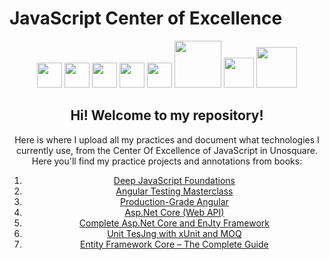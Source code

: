 # JavaScript Center of Excellence
<div align="center">
    <img src="https://upload.wikimedia.org/wikipedia/commons/9/99/Unofficial_JavaScript_logo_2.svg" width="40">
    <img src="https://upload.wikimedia.org/wikipedia/commons/4/4c/Typescript_logo_2020.svg" width="40">
    <img src="https://angular.io/assets/images/logos/angular/angular.svg" width="40">
    <img src="https://docs.microsoft.com/es-es/dotnet/images/hub/netcore.svg" width="40">
    <img src="https://upload.wikimedia.org/wikipedia/commons/0/0e/Microsoft_.NET_logo.png" width="40">
    <img src="https://static.gunnarpeipman.com/wp-content/uploads/2019/12/ef-core-featured.png.webp" width="75">
    <img src="https://trellat.es/wp-content/uploads/2014/09/sql-server-logo.png" width="48">
    <img src="https://www.logo.wine/a/logo/MySQL/MySQL-Logo.wine.svg" width="65">
</div>
<div align="center">
    <h2>Hi! Welcome to my repository!</h2>
    <p align="center">
        Here is where I upload all my practices and document what technologies I currently use, from the Center Of Excellence of JavaScript in Unosquare.
        Here you'll find my practice projects and annotations from books:
    </p>
    <ol align="center">
        <li><a href="https://github.com/Unosquare-CoE-JavaScript/benjamin-lopez-briones/tree/main/Deep%20JS%20Foundations/jscourse">Deep JavaScript Foundations</a></li>
        <li><a href="https://github.com/Unosquare-CoE-JavaScript/benjamin-lopez-briones/tree/main/Angular%20testing%20masterclass/angular-testing">Angular Testing Masterclass</a></li>
        <li><a href="https://github.com/Unosquare-CoE-JavaScript/benjamin-lopez-briones/tree/main/Production%20grade%20Angular/fem-production-angular">Production-Grade Angular</a></li>
        <li><a href="https://github.com/Unosquare-CoE-JavaScript/benjamin-lopez-briones/tree/main/Asp.net%20Core%20web%20API/Netcoreaaa">Asp.Net Core (Web API)</a></li>
        <li><a href="https://github.com/Unosquare-CoE-JavaScript/benjamin-lopez-briones/tree/main/Complete%20ASP.NET%20Core%20and%20Entity%20Framework%20Development/leave-management">Complete Asp.Net Core and EnJty Framework</a></li>
        <li><a href="https://github.com/Unosquare-CoE-JavaScript/benjamin-lopez-briones/tree/main/Unit%20Testing%20.Net%20Core%20Applications%20with%20xUnit%20.net%20%26%20MOQ">Unit TesJng with xUnit and MOQ</a></li>
        <li><a href="https://github.com/Unosquare-CoE-JavaScript/benjamin-lopez-briones/tree/main/EFCore%20-%20The%20complete%20Guide">Entity Framework Core – The Complete Guide</a></li>
    </ol>
</div>
